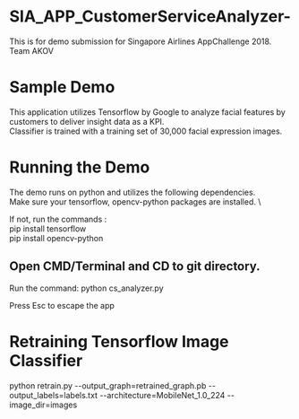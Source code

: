 # SIA_APP_CustomerServiceAnalyzer-
This is for demo submission for Singapore Airlines AppChallenge 2018. Team AKOV

# Sample Demo
This application utilizes Tensorflow by Google to analyze facial features by customers to deliver insight data as a KPI.\
Classifier is trained with a training set of 30,000 facial expression images.

# Running the Demo
The demo runs on python and utilizes the following dependencies. \
Make sure your tensorflow, opencv-python packages are installed. \
  
If not, run the commands : \
pip install tensorflow \
pip install opencv-python

## Open CMD/Terminal and CD to git directory.
Run the command: python cs_analyzer.py

Press Esc to escape the app

# Retraining Tensorflow Image Classifier
python retrain.py --output_graph=retrained_graph.pb --output_labels=labels.txt --architecture=MobileNet_1.0_224 --image_dir=images


